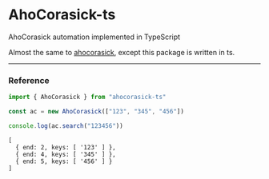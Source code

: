 # AhoCorasick-ts

AhoCorasick automation implemented in TypeScript

Almost the same to [ahocorasick](https://www.npmjs.com/package/ahocorasick), except this package is written in ts.

---

### Reference

```typescript
import { AhoCorasick } from "ahocorasick-ts"

const ac = new AhoCorasick(["123", "345", "456"])

console.log(ac.search("123456"))
```

```
[
  { end: 2, keys: [ '123' ] },
  { end: 4, keys: [ '345' ] },
  { end: 5, keys: [ '456' ] }
]
```
